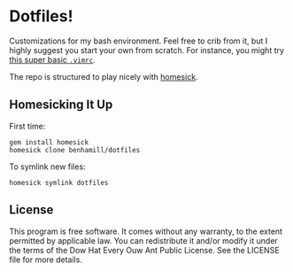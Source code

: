 # Dotfiles!

Customizations for my bash environment. Feel free to crib from it, but I highly
suggest you start your own from scratch. For instance, you might try [this
super basic
`.vimrc`](http://vimuniversity.com/samples/your-first-vimrc-should-be-nearly-empty).

The repo is structured to play nicely with
[homesick](http://rubygems.org/gems/homesick).

## Homesicking It Up

First time:

```
gem install homesick
homesick clone benhamill/dotfiles
```

To symlink new files:

```
homesick symlink dotfiles
```

## License

This program is free software. It comes without any warranty, to the extent
permitted by applicable law. You can redistribute it and/or modify it under the
terms of the Dow Hat Every Ouw Ant Public License. See the LICENSE file for
more details.
